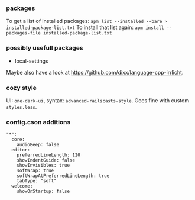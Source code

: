 ### packages
To get a list of installed packages: `apm list --installed --bare > installed-package-list.txt`
To install that list again: `apm install --packages-file installed-package-list.txt`

### possibly usefull packages
- local-settings

Maybe also have a look at https://github.com/dixx/language-cpp-irrlicht.

### cozy style
UI: `one-dark-ui`, syntax: `advanced-railscasts-style`. Goes fine with custom `styles.less`.

### config.cson additions
```
"*":
  core:
    audioBeep: false
  editor:
    preferredLineLength: 120
    showIndentGuide: false
    showInvisibles: true
    softWrap: true
    softWrapAtPreferredLineLength: true
    tabType: "soft"
  welcome:
    showOnStartup: false
```
